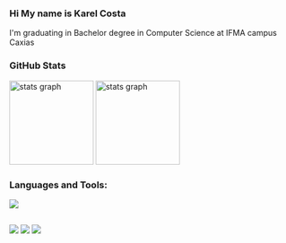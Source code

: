 ### Hi My name is Karel Costa

I'm graduating in Bachelor degree in Computer Science at IFMA campus Caxias

### GitHub Stats


<div align="left">
<!--   <img src="https://github-readme-stats.vercel.app/api?username=karelcosta&show_icons=true&theme=tokyonight&hide_border=true&include_all_commits=true&count_private=true" height="150" alt="stats graph"/> -->
  <img src="https://github-readme-streak-stats.herokuapp.com/?user=karelcosta&theme=tokyonight&hide_border=false" height="150" alt="stats graph"  />
  <img src = "https://github-readme-stats.vercel.app/api/top-langs/?username=karelcosta&layout=compact&langs_count=6&theme=tokyonight" height="150" alt="stats graph" />
</div>

### Languages and Tools:

<!-- unity, -->
<p align="left">
<div align="left">
  <a href="#">
    <img src="https://skillicons.dev/icons?i=cs,javascript,typescript,python,angular,react,nextjs,html,css" />
  </a>
</div>
  
  ##
 
<div>  
  
  <a href = "mailto:costakarel@gmail.com"><img src="https://img.shields.io/badge/-Gmail-%23333?style=for-the-badge&logo=gmail&logoColor=white" target="_blank"></a>
  <a href="https://www.linkedin.com/in/karel-costa-350345337" target="_blank"><img src="https://img.shields.io/badge/-LinkedIn-%230077B5?style=for-the-badge&logo=linkedin&logoColor=white" target="_blank"></a>
  <a href="https://www.instagram.com/karel_costa" target="_blank"><img src="https://img.shields.io/badge/-Instagram-%23E4405F?style=for-the-badge&logo=instagram&logoColor=white" target="_blank"></a>
  
</div>

<!--
**karelcosta/karelcosta** is a ✨ _special_ ✨ repository because its `README.md` (this file) appears on your GitHub profile.

Here are some ideas to get you started:

- 🔭 I’m currently working on ...
- 🌱 I’m currently learning ...
- 👯 I’m looking to collaborate on ...
- 🤔 I’m looking for help with ...
- 💬 Ask me about ...
- 📫 How to reach me: ...
- 😄 Pronouns: ...
- ⚡ Fun fact: ...
-->
